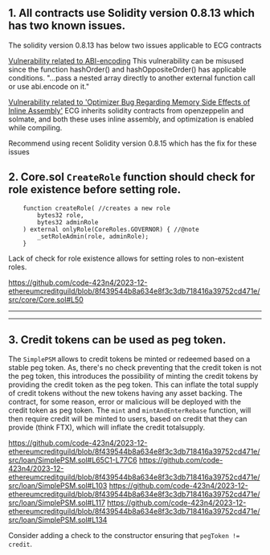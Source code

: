 ## 1. All contracts use Solidity version 0.8.13 which has two known issues.

The solidity version 0.8.13 has below two issues applicable to ECG contracts 

[Vulnerability related to ABI-encoding](https://blog.soliditylang.org/2022/05/18/solidity-0.8.14-release-announcement)
This vulnerability can be misused since the function hashOrder() and hashOppositeOrder() has applicable conditions.
"...pass a nested array directly to another external function call or use abi.encode on it."

[Vulnerability related to 'Optimizer Bug Regarding Memory Side Effects of Inline Assembly'](https://blog.soliditylang.org/2022/06/15/solidity-0.8.15-release-announcement)
ECG inherits solidity contracts from openzeppelin and solmate, and both these uses inline assembly, and optimization is enabled while compiling.

Recommend using recent Solidity version 0.8.15 which has the fix for these issues 

## 2. Core.sol `CreateRole` function should check for role existence before setting role.

```
    function createRole( //creates a new role
        bytes32 role,
        bytes32 adminRole
    ) external onlyRole(CoreRoles.GOVERNOR) { //@note
        _setRoleAdmin(role, adminRole);
    }

```
Lack of check for role existence allows for setting roles to non-existent roles.

https://github.com/code-423n4/2023-12-ethereumcreditguild/blob/8f439544b8a634e8f3c3db718416a39752cd471e/src/core/Core.sol#L50
***
***
## 3. Credit tokens can be used as peg token.
The `SimplePSM` allows to credit tokens be minted or redeemed based on a stable peg token. As, there's no check preventing that the credit token is not the peg token, this introduces the possibility of minting the credit tokens by providing the credit token as the peg token. This can inflate the total supply of credit tokens without the new tokens having any asset backing. The contract, for some reason, error or malicious will be deployed with the credit token as peg token. The `mint` and `mintAndEnterRebase` function, will then require credit will be minted to users, based on credit that they can provide (think FTX), which will inflate the credit totalsupply. 

https://github.com/code-423n4/2023-12-ethereumcreditguild/blob/8f439544b8a634e8f3c3db718416a39752cd471e/src/loan/SimplePSM.sol#L65C1-L77C6
https://github.com/code-423n4/2023-12-ethereumcreditguild/blob/8f439544b8a634e8f3c3db718416a39752cd471e/src/loan/SimplePSM.sol#L103
https://github.com/code-423n4/2023-12-ethereumcreditguild/blob/8f439544b8a634e8f3c3db718416a39752cd471e/src/loan/SimplePSM.sol#L117
https://github.com/code-423n4/2023-12-ethereumcreditguild/blob/8f439544b8a634e8f3c3db718416a39752cd471e/src/loan/SimplePSM.sol#L134

Consider adding a check to the constructor ensuring that `pegToken != credit`.